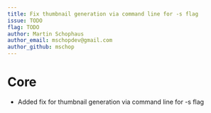 ```yaml
---
title: Fix thumbnail generation via command line for -s flag
issue: TODO
flag: TODO
author: Martin Schophaus
author_email: mschopdev@gmail.com
author_github: mschop
---
```

# Core
* Added fix for thumbnail generation via command line for -s flag
